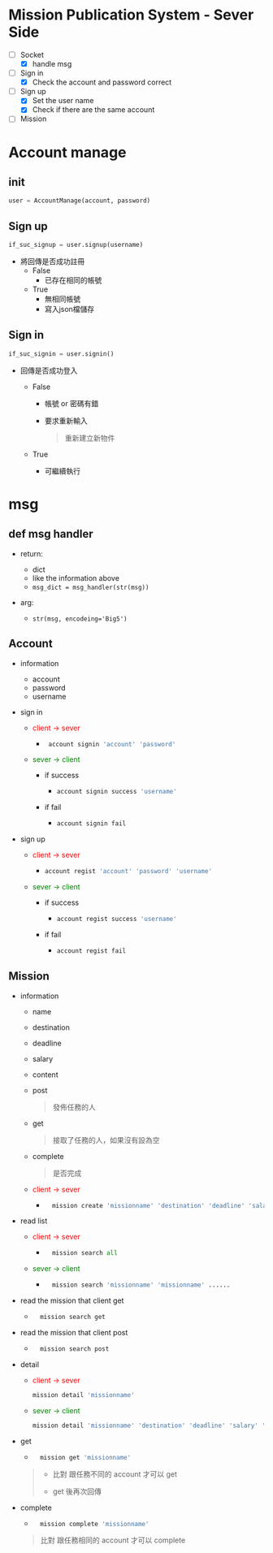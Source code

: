 # Mission Publication System - Sever Side

- [ ] Socket
  - [x] handle msg
- [ ] Sign in
  - [x] Check the account and password correct
- [ ] Sign up 
  - [x] Set the user name
  - [x] Check if there are the same account
- [ ] Mission

# Account manage

## init 

```python
user = AccountManage(account, password)
```

## Sign up

```python
if_suc_signup = user.signup(username)
```

- 將回傳是否成功註冊
  - False
    - 已存在相同的帳號
  - True
    - 無相同帳號
    - 寫入json檔儲存

## Sign in

```python
if_suc_signin = user.signin()
```

- 回傳是否成功登入

  - False

    - 帳號 or 密碼有錯

    - 要求重新輸入

      > 重新建立新物件

  - True

    - 可繼續執行

# msg

## def msg handler

- return: 

  - dict
  - like the information above
  - ```msg_dict = msg_handler(str(msg))```

- arg: 

  - ```str(msg, encodeing='Big5')```


## Account
- information
    - account
    - password
    - username

- sign in
    - <font color=red> client -> sever</font>
    
       - ```python
          account signin 'account' 'password'
          ```
    
    - <font color = green>sever -> client</font>
    
      - if success
    
        - ```python
          account signin success 'username'
          ```
    
      - if fail
    
        - ```python
          account signin fail 
          ```
    
- sign up

    - <font color=red> client -> sever</font>

      - ```python
        account regist 'account' 'password' 'username'
        ```

    - <font color = green>sever -> client</font>

      - if success

        - ```python
          account regist success 'username'
          ```

      - if fail

        - ```python
          account regist fail
          ```

## Mission

- information
    - name

    - destination

    - deadline

    - salary

    - content

    - post

      > 發佈任務的人

    - get

      > 接取了任務的人，如果沒有設為空

    - complete

      > 是否完成

    - <font color=red> client -> sever</font>
    
        - ```python
            mission create 'missionname' 'destination' 'deadline' 'salary' 'content'
            ```
    
- read list
    - <font color=red> client -> sever</font>
    
        - ```python
            mission search all
            ```
    
    - <font color = green>sever -> client</font>
    
        - ```python
            mission search 'missionname' 'missionname' ......
            ```
    
- read the mission that client get
  
    - ```python
        mission search get
        ```
    
- read the mission that client post

    - ```python
        mission search post
        ```

- detail
  
    - <font color=red> client -> sever</font>
      
        ```python
        mission detail 'missionname'
        ```
    - <font color = green>sever -> client</font>
      
        ```python
        mission detail 'missionname' 'destination' 'deadline' 'salary' 'content'
        ```
    
- get
  
    - ```python
        mission get 'missionname'
        ```
    
    > - 比對 跟任務不同的 account 才可以 get
    >
    > - get 後再次回傳
    
- complete
  
    - ```python
        mission complete 'missionname'
        ```
    
    > 比對 跟任務相同的 account 才可以 complete

